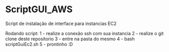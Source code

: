 # ScriptGUI_AWS
Script de instalação de interface para instancias EC2 
   
  Rodando script:
  1 - realize a conexão ssh com sua instancia 
  2 - realize o git clone deste repositorio
  3 - entre na pasta do mesmo
  4 - bash scriptGuiEc2.sh
  5 - prontinho :D
